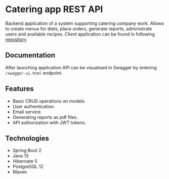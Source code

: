 # Catering app REST API

Backend application of a system supporting catering company work. Allows to create menus for diets, place orders, generate reports, administrate users and available recipes. Client application can be found in following [repository](https://github.com/martyna8821/catering-client)


## Documentation


After launching application API can be visualised in Swagger by entering `/swagger-ui.html` endpoint.

## Features

* Basic CRUD operations on models. 
* User authentication. 
* Email service. 
* Generating reports as pdf files.
* API authorization with JWT tokens.

## Technologies 
* Spring Boot 2 
* Java 13
* Hibernate 5
* PostgreSQL 12
* Maven